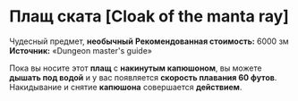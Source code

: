 # Плащ ската [Cloak of the manta ray]

Чудесный предмет, **необычный**
**Рекомендованная стоимость:** 6000 зм
**Источник:** «Dungeon master's guide»

Пока вы носите этот **плащ** с **накинутым капюшоном**, вы можете **дышать под водой** и у вас появляется **скорость плавания 60 футов**. Накидывание и снятие **капюшона** совершается **действием**.